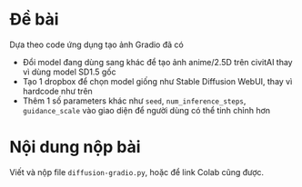 # Đề bài

Dựa theo code ứng dụng tạo ảnh Gradio đã có

- Đổi model đang dùng sang khác để tạo ảnh anime/2.5D trên civitAI thay vì dùng model SD1.5 gốc
- Tạo 1 dropbox để chọn model giống như Stable Diffusion WebUI, thay vì hardcode như trên
- Thêm 1 số parameters khác như `seed`, `num_inference_steps`, `guidance_scale` vào giao diện để người dùng có thể tinh chỉnh hơn


# Nội dung nộp bài

Viết và nộp file `diffusion-gradio.py`, hoặc để link Colab cũng được.